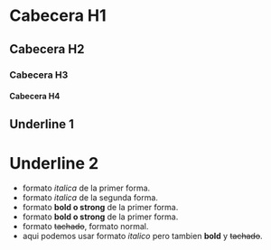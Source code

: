 # Cabecera H1
## Cabecera H2
### Cabecera H3
#### Cabecera H4

Underline 1
-----------

Underline 2
============

- formato *italica* de la primer forma.
- formato _italica_ de la segunda forma.
- formato **bold o strong** de la primer forma.
- formato __bold o strong__ de la primer forma.
- formato ~~tachado~~, formato normal.
- aqui podemos usar formato *italico* pero tambien **bold** y ~~tachado~~.